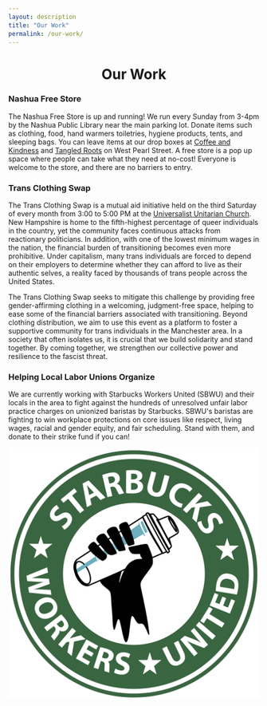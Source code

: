 ```yaml
---
layout: description
title: "Our Work"
permalink: /our-work/
---
```


<h1 style="text-align: center;"> Our Work </h1>

<h3>Nashua Free Store</h3>
<div class="two-columns">
  <div>
    <p>
      The Nashua Free Store is up and running! We run every Sunday from 3-4pm by the Nashua Public Library near the main parking lot. Donate items such as clothing, food, hand warmers toiletries, hygiene products, tents, and sleeping bags. You can leave items at our drop boxes at <a href="https://maps.app.goo.gl/eNwZFLw8yF3F2h1M7">Coffee and Kindness</a> and <a href="https://maps.app.goo.gl/qceu2BrW4uZyBKmF6">Tangled Roots</a> on West Pearl Street. A free store is a pop up space where people can take what they need at no-cost! Everyone is welcome to the store, and there are no barriers to entry.
    </p>
  </div>
  <!-- TODO: enable the following once social sponsorship is approved -->
  <!-- <div>
      <script src="https://donorbox.org/widget.js" paypalExpress="false"></script><iframe src="https://donorbox.org/embed/nashua-free-store-fundraising?language=en-us" name="donorbox" allowpaymentrequest="allowpaymentrequest" seamless="seamless" frameborder="0" scrolling="no" height="900px" width="100%" style="max-width: 500px; min-width: 250px; max-height:none!important" allow="payment"></iframe>
  </div> -->
</div>

<h3>Trans Clothing Swap</h3>
<div class="two-columns">
  <div>
    <p>
      The Trans Clothing Swap is a mutual aid initiative held on the third Saturday of every month from 3:00 to 5:00 PM at the <a href="https://maps.app.goo.gl/Uft9QaamygZxirwW7">Universalist Unitarian Church</a>. New Hampshire is home to the fifth-highest percentage of queer individuals in the country, yet the community faces continuous attacks from reactionary politicians. In addition, with one of the lowest minimum wages in the nation, the financial burden of transitioning becomes even more prohibitive. Under capitalism, many trans individuals are forced to depend on their employers to determine whether they can afford to live as their authentic selves, a reality faced by thousands of trans people across the United States.
    </p>
    <p>
      The Trans Clothing Swap seeks to mitigate this challenge by providing free gender-affirming clothing in a welcoming, judgment-free space, helping to ease some of the financial barriers associated with transitioning. Beyond clothing distribution, we aim to use this event as a platform to foster a supportive community for trans individuals in the Manchester area. In a society that often isolates us, it is crucial that we build solidarity and stand together. By coming together, we strengthen our collective power and resilience to the fascist threat.
    </p>
  </div>
</div>

<h3>Helping Local Labor Unions Organize</h3>
<div class="two-columns">
  <div>
    <p >We are currently working with Starbucks Workers United (SBWU) and their locals in the area to fight against the hundreds of unresolved unfair labor practice charges on unionized baristas by Starbucks. SBWU's baristas are fighting to win workplace protections on core issues like respect, living wages, racial and gender equity, and fair scheduling. Stand with them, and donate to their strike fund if you can! </p>
  </div>
  <div class="column-image-cnt">
    <img
      src="/assets/images/sbwu-logo.png"
      alt="Starbucks Workers United logo"
      class="responsive-image"
    >
  </div>
</div>
